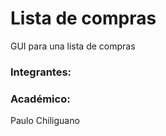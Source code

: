 # Lista de compras
GUI para una lista de compras

### Integrantes:


### Académico:
Paulo Chiliguano
